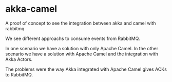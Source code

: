 # akka-camel
A proof of concept to see the integration between akka and camel with rabbitmq 

We see different approachs to consume events from RabbitMQ.

In one scenario we have a solution with only Apache Camel.
In the other scenario we have a solution with Apache Camel and the integration with Akka Actors.

The problems were the way Akka integrated with Apache Camel gives ACKs to RabbitMQ.
